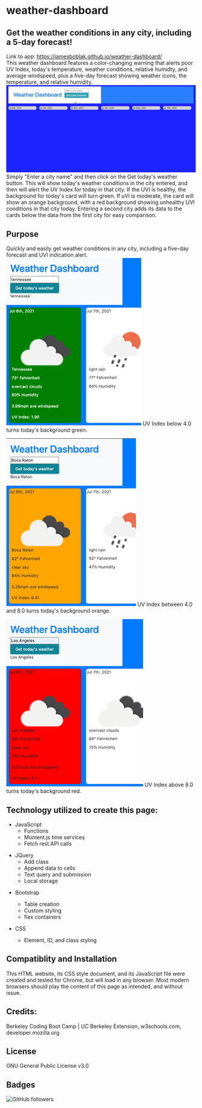 # weather-dashboard
## Get the weather conditions in any city, including a 5-day forecast!
<!-- Instructions for use -->
Link to app: https://jamesboblak.github.io/weather-dashboard/  
This weather dashboard features a color-changing warning that alerts poor UV Index, today's temperature, weather conditions, relative humidty, and average windspeed, plus a five-day forecast showing weather icons, the temperature, and relative humidity.
![Demo gif](./images/weather-dashboard_demo.gif) 
Simply "Enter a city name" and then click on the Get today's weather button.  This will show today's weather conditions in the city entered, and then will alert the UV Index for today in that city.  If the UVI is healthy, the background for today's card will turn green.  If uVI is moderate, the card will show an orange background, with a red background showing unhealthy UVI conditions in that city today.  Entering a second city adds its data to the cards below the data from the first city for easy comparison.  

<!-- Statement of purpose -->
## Purpose
Quickly and easily get weather conditions in any city, including a five-day forecast and UVI indication alert.  
![UVI healthy](./images/weather-dashboard_green.png)
UV Index below 4.0 turns today's background green.  

![UVI moderate](./images/weather-dashboard_orange.png)
UV Index between 4.0 and 8.0 turns today's background orange.  

![UVI unhealthy](./images/weather-dashboard_red.png)
UV Index above 8.0 turns today's background red.  


## Technology utilized to create this page:
<!-- JavaScript Pionts -->
* JavaScript
    * Functions
    * Moment.js time services
    * Fetch rest.API calls

<!-- JQuery Pionts -->
* JQuery
    * Add class
    * Append data to cells
    * Text query and submission
    * Local storage

<!-- Bootstrap Pionts -->
* Bootstrap
    * Table creation
    * Custom styling
    * flex containers

    <!-- CSS Points -->
* CSS
    * Element, ID, and class styling

<!-- Browser compatiblity -->
## Compatiblity and Installation
This HTML website, its CSS style document, and its JavaScript file were created and tested for Chrome, but will load in any browser.  Most modern browsers should play the content of this page as intended, and without issue.  

<!-- Credits -->
## Credits:
Berkeley Coding Boot Camp | UC Berkeley Extension, w3schools.com, developer.mozilla.org  

<!-- License agreement -->
## License
GNU General Public License v3.0  

<!-- Social badges -->
## Badges
![GitHub followers](https://img.shields.io/github/followers/jamesboblak?style=social)

